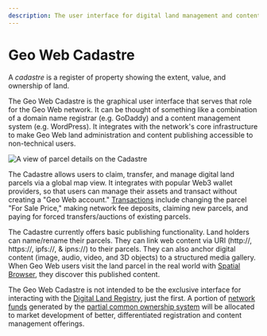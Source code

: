 ```yaml
---
description: The user interface for digital land management and content publishing.
---
```


# Geo Web Cadastre

A _cadastre_ is a register of property showing the extent, value, and ownership of land.

The Geo Web Cadastre is the graphical user interface that serves that role for the Geo Web network. It can be thought of something like a combination of a domain name registrar \(e.g. GoDaddy\) and a content management system \(e.g. WordPress\). It integrates with the network's core infrastructure to make Geo Web land administration and content publishing accessible to non-technical users.

![A view of parcel details on the Cadastre](../.gitbook/assets/cadastre-edit.png)

The Cadastre allows users to claim, transfer, and manage digital land parcels via a global map view. It integrates with popular Web3 wallet providers, so that users can manage their assets and transact without creating a "Geo Web account." [Transactions](land-transaction-types.md) include changing the parcel "For Sale Price," making network fee deposits, claiming new parcels, and paying for forced transfers/auctions of existing parcels.

The Cadastre currently offers basic publishing functionality. Land holders can name/rename their parcels. They can link web content via URI \(http://, https://, ipfs://, & ipns://\) to their parcels. They can also anchor digital content \(image, audio, video, and 3D objects\) to a structured media gallery. When Geo Web users visit the land parcel in the real world with [Spatial Browser](spatial-browser.md), they discover this published content.

The Geo Web Cadastre is not intended to be the exclusive interface for interacting with the [Digital Land Registry](digital-land-registry.md), just the first. A portion of [network funds](network-funds.md) generated by the [partial common ownership system](partial-common-ownership.md) will be allocated to market development of better, differentiated registration and content management offerings.


